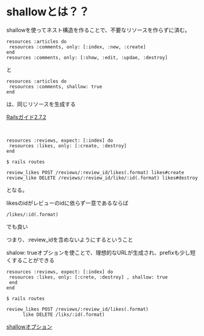# shallowとは？？

shallowを使ってネスト構造を作ることで、不要なリソースを作らずに済む。

```
resources :articles do
 resources :comments, only: [:index, :new, :create]
end
resources :comments, only: [:show, :edit, :updae, :destroy]
```

と

```
resources :articles do
 resources :comments, shallow: true
end
```

は、同じリソースを生成する

[Railsガイド2.7.2](https://railsguides.jp/routing.html)

<br>

```
resources :reviews, expect: [:index] do
 resources :likes, only: [:create, :destroy]
end

$ rails routes

review_likes POST /reviews/:review_id/likes(.format) likes#create
review_like DELETE /reviews/:review_id/like/:id(.format) likes#destroy
```

となる。

likesのidがレビューのidに依らず一意であるならば

```
/likes/:id(.format)
```

でも良い

つまり、:review_idを含めないようにするということ

shalow: trueオプションを使ことで、理想的なURLが生成され、prefixも少し短くすることができる

```
resources :reviews, expect: [:index] do
 resources :likes, only: [:crete, :destroy] , shallow: true
 end
end

$ rails routes

review_likes POST /reviews/:review_id/likes(.format)
      like DELETE /liks/:id(.format)
```

[shallowオプション](https://kossy-web-engineer.hatenablog.com/entry/2018/10/17/063136)

<br>
